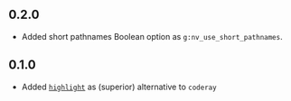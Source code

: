 ## 0.2.0

-   Added short pathnames Boolean option as `g:nv_use_short_pathnames`.

## 0.1.0

-   Added
    [`highlight`](http://www.andre-simon.de/doku/highlight/en/highlight.html)
    as (superior) alternative to `coderay`
